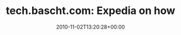 ---
retweeted: false
source: <a href="http://posterous.com" rel="nofollow">Posterous</a>
entities:
  hashtags: []
  symbols: []
  user_mentions: []
  urls: []
display_text_range:
- '0'
- '121'
favorite_count: '1'
id_str: '29468796769'
truncated: false
retweet_count: '0'
id: '29468796769'
created_at: Tue Nov 02 13:20:28 +0000 2010
favorited: false
full_text: 'tech.bascht.com: Expedia on how one extra data field can cost $12m | Sales
  & Marketing | silicon.com http://post.ly/198pd'
lang: en
tags:
- pesos:twitter
date: '2010-11-02T13:20:28+00:00'
src: https://twitter.com/bascht/status/29468796769
original_url: https://twitter.com/bascht/status/29468796769
type: twitter_tweet
text: 'tech.bascht.com: Expedia on how one extra data field can cost $12m | Sales
  & Marketing | silicon.com http://post.ly/198pd'
title: 'tech.bascht.com: Expedia on how'

---